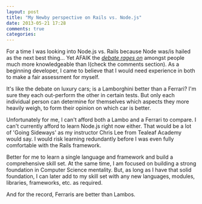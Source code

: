 ```yaml
---
layout: post
title: "My Newby perspective on Rails vs. Node.js"
date: 2013-05-21 17:28
comments: true
categories: 
---
```

For a time I was looking into Node.js vs. Rails because Node was/is hailed as the next best thing...<!-- more --> Yet AFAIK the *[debate rages on](http://venturebeat.com/2012/08/21/node-infographic/)* amongst people much more knowledgeable than I(check the comments section). As a beginning developer, I came to believe that I would need experience in both to make a fair assessment for myself.

It's like the debate on luxury cars; is a Lamborghini better than a Ferrari? I'm sure they each out-perform the other in certain tests. But only each individual person can determine for themselves which aspects they more heavily weigh, to form their opinion on which car is better.

 Unfortunately for me, I can't afford both a Lambo and a Ferrari to compare. I can't currently afford to learn Node.js right now either. That would be a lot of 'Going Sideways' as my instructor Chris Lee from Tealeaf Academy would say. I would risk learning redundantly before I was even fully comfortable with the Rails framework.

Better for me to learn a single language and framework and build a comprehensive skill set. At the same time, I am focused on building a strong foundation in Computer Science mentality. But, as long as I have that solid foundation, I can later add to my skill set with any new languages, modules, libraries, frameworks, etc. as required.

And for the record, Ferraris are better than Lambos.